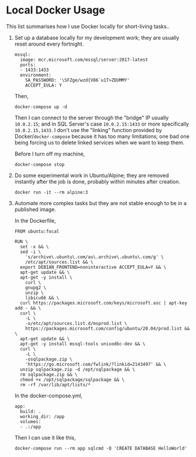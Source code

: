 # Local Docker Usage

This list summarises how I use Docker locally for short-living tasks..

1. Set up a database locally for my development work; they are usually reset
   around every fortnight.

   ```
   mssql:
     image: mcr.microsoft.com/mssql/server:2017-latest 
     ports:
     - 1433:1433
     environment:
       SA_PASSWORD: '\SFZge/wzd{V86`u1T>ZDUMMY'
       ACCEPT_EULA: Y
   ```

   Then,

   ```
   docker-compose up -d
   ```

   Then I can connect to the server through the "bridge" IP usually
   `10.0.2.15`; and in SQL Server's case `10.0.2.15:1433` or more specifically
   `10.0.2.15,1433`.  I don't use the "linking" function provided by
   Docker/`docker-compose` because it has too many limitations; one bad one
   being forcing us to delete linked services when we want to keep them.

   Before I turn off my machine,

   ```
   docker-compose stop
   ```

1. Do some experimental work in Ubuntu/Alpine; they are removed instantly after
   the job is done, probably within minutes after creation.

   ```
   docker run -it --rm alpine:3
   ```

1. Automate more complex tasks but they are not stable enough to be in a
   published image.

   In the Dockerfile,

   ```
   FROM ubuntu:focal

   RUN \
     set -x && \
     sed -i \
       's/archive\.ubuntu\.com/au\.archive\.ubuntu\.com/g' \
       /etc/apt/sources.list && \
     export DEBIAN_FRONTEND=noninteractive ACCEPT_EULA=Y && \
     apt-get update && \
     apt-get -y install \
       curl \
       gnupg2 \
       unzip \
       libicu66 && \
     curl https://packages.microsoft.com/keys/microsoft.asc | apt-key add - && \
     curl \
       -L \
       -o/etc/apt/sources.list.d/msprod.list \
       https://packages.microsoft.com/config/ubuntu/20.04/prod.list && \
     apt-get update && \
     apt-get -y install mssql-tools unixodbc-dev && \
     curl \
       -L \
       -osqlpackage.zip \
       'https://go.microsoft.com/fwlink/?linkid=2143497' && \
     unzip sqlpackage.zip -d /opt/sqlpackage && \
     rm sqlpackage.zip && \
     chmod +x /opt/sqlpackage/sqlpackage && \
     rm -rf /var/lib/apt/lists/*
   ```

   In the docker-compose.yml,

   ```
   app:
     build: .
     working_dir: /app
     volumes:
     - .:/app
   ```

   Then I can use it like this,

   ```
   docker-compose run --rm app sqlcmd -Q 'CREATE DATABASE HelloWorld'
   ```
